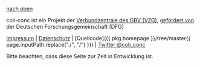 [nach oben](#top)

coli-conc ist ein Projekt der [Verbundzentrale des GBV (VZG)](https://www.gbv.de/), [gefördert von](http://gepris.dfg.de/gepris/projekt/276843344) der Deutschen Forschungsgemeinschaft (DFG)

[Impressum](https://www.gbv.de/impressum) | [Datenschutz](https://www.gbv.de/datenschutz) | [Quellcode]({{ pkg.homepage }}/tree/master{{ page.inputPath.replace("./", "/") }}) | [Twitter @coli_conc](https://twitter.com/coli_conc)

Bitte beachten, dass diese Seite zur Zeit in Entwicklung ist.
